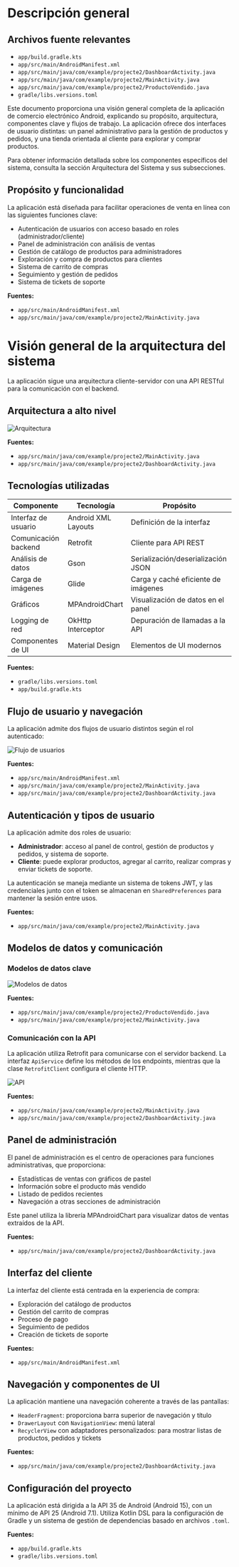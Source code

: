 # Descripción general

## Archivos fuente relevantes

- `app/build.gradle.kts`  
- `app/src/main/AndroidManifest.xml`  
- `app/src/main/java/com/example/projecte2/DashboardActivity.java`  
- `app/src/main/java/com/example/projecte2/MainActivity.java`  
- `app/src/main/java/com/example/projecte2/ProductoVendido.java`  
- `gradle/libs.versions.toml`  

Este documento proporciona una visión general completa de la aplicación de comercio electrónico Android, explicando su propósito, arquitectura, componentes clave y flujos de trabajo. La aplicación ofrece dos interfaces de usuario distintas: un panel administrativo para la gestión de productos y pedidos, y una tienda orientada al cliente para explorar y comprar productos.

Para obtener información detallada sobre los componentes específicos del sistema, consulta la sección Arquitectura del Sistema y sus subsecciones.

## Propósito y funcionalidad

La aplicación está diseñada para facilitar operaciones de venta en línea con las siguientes funciones clave:

- Autenticación de usuarios con acceso basado en roles (administrador/cliente)  
- Panel de administración con análisis de ventas  
- Gestión de catálogo de productos para administradores  
- Exploración y compra de productos para clientes  
- Sistema de carrito de compras  
- Seguimiento y gestión de pedidos  
- Sistema de tickets de soporte  

**Fuentes:**  
- `app/src/main/AndroidManifest.xml`  
- `app/src/main/java/com/example/projecte2/MainActivity.java`

# Visión general de la arquitectura del sistema

La aplicación sigue una arquitectura cliente-servidor con una API RESTful para la comunicación con el backend.

## Arquitectura a alto nivel

![Arquitectura](https://github.com/user-attachments/assets/700523f1-8a6a-4ac3-881b-6d9a05ded352)

**Fuentes:**  
- `app/src/main/java/com/example/projecte2/MainActivity.java`  
- `app/src/main/java/com/example/projecte2/DashboardActivity.java`

## Tecnologías utilizadas

| Componente              | Tecnología             | Propósito                                      |
|-------------------------|------------------------|------------------------------------------------|
| Interfaz de usuario     | Android XML Layouts    | Definición de la interfaz                      |
| Comunicación backend    | Retrofit               | Cliente para API REST                          |
| Análisis de datos       | Gson                   | Serialización/deserialización JSON             |
| Carga de imágenes       | Glide                  | Carga y caché eficiente de imágenes            |
| Gráficos                | MPAndroidChart         | Visualización de datos en el panel             |
| Logging de red          | OkHttp Interceptor     | Depuración de llamadas a la API                |
| Componentes de UI       | Material Design        | Elementos de UI modernos                       |

**Fuentes:**  
- `gradle/libs.versions.toml`  
- `app/build.gradle.kts`

## Flujo de usuario y navegación

La aplicación admite dos flujos de usuario distintos según el rol autenticado:

![Flujo de usuarios](https://github.com/user-attachments/assets/2c650bcc-d620-40e9-8d00-40fdb0fa5893)

**Fuentes:**  
- `app/src/main/AndroidManifest.xml`  
- `app/src/main/java/com/example/projecte2/MainActivity.java`  
- `app/src/main/java/com/example/projecte2/DashboardActivity.java`

## Autenticación y tipos de usuario

La aplicación admite dos roles de usuario:

- **Administrador**: acceso al panel de control, gestión de productos y pedidos, y sistema de soporte.  
- **Cliente**: puede explorar productos, agregar al carrito, realizar compras y enviar tickets de soporte.  

La autenticación se maneja mediante un sistema de tokens JWT, y las credenciales junto con el token se almacenan en `SharedPreferences` para mantener la sesión entre usos.

**Fuentes:**  
- `app/src/main/java/com/example/projecte2/MainActivity.java`

## Modelos de datos y comunicación

### Modelos de datos clave

![Modelos de datos](https://github.com/user-attachments/assets/7188b06f-a53e-450a-9755-3c050171d22c)

**Fuentes:**  
- `app/src/main/java/com/example/projecte2/ProductoVendido.java`  
- `app/src/main/java/com/example/projecte2/MainActivity.java`

### Comunicación con la API

La aplicación utiliza Retrofit para comunicarse con el servidor backend. La interfaz `ApiService` define los métodos de los endpoints, mientras que la clase `RetrofitClient` configura el cliente HTTP.

![API](https://github.com/user-attachments/assets/e4d430e5-2b5a-4efc-8d62-bfcf8925d9ca)

**Fuentes:**  
- `app/src/main/java/com/example/projecte2/MainActivity.java`  
- `app/src/main/java/com/example/projecte2/DashboardActivity.java`

## Panel de administración

El panel de administración es el centro de operaciones para funciones administrativas, que proporciona:

- Estadísticas de ventas con gráficos de pastel  
- Información sobre el producto más vendido  
- Listado de pedidos recientes  
- Navegación a otras secciones de administración  

Este panel utiliza la librería MPAndroidChart para visualizar datos de ventas extraídos de la API.

**Fuentes:**  
- `app/src/main/java/com/example/projecte2/DashboardActivity.java`

## Interfaz del cliente

La interfaz del cliente está centrada en la experiencia de compra:

- Exploración del catálogo de productos  
- Gestión del carrito de compras  
- Proceso de pago  
- Seguimiento de pedidos  
- Creación de tickets de soporte  

**Fuentes:**  
- `app/src/main/AndroidManifest.xml`

## Navegación y componentes de UI

La aplicación mantiene una navegación coherente a través de las pantallas:

- `HeaderFragment`: proporciona barra superior de navegación y título  
- `DrawerLayout` con `NavigationView`: menú lateral  
- `RecyclerView` con adaptadores personalizados: para mostrar listas de productos, pedidos y tickets  

**Fuentes:**  
- `app/src/main/java/com/example/projecte2/DashboardActivity.java`

## Configuración del proyecto

La aplicación está dirigida a la API 35 de Android (Android 15), con un mínimo de API 25 (Android 7.1). Utiliza Kotlin DSL para la configuración de Gradle y un sistema de gestión de dependencias basado en archivos `.toml`.

**Fuentes:**  
- `app/build.gradle.kts`  
- `gradle/libs.versions.toml`
